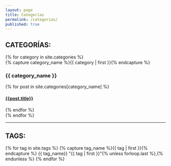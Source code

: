 ```yaml
---
layout: page
title: Categorías
permalink: /categorias/
published: true
---
```


<div>
<h2> CATEGORÍAS:</h2>
{% for category in site.categories %}
  <div>
    {% capture category_name %}{{ category | first }}{% endcapture %}
    <h3 class="category-head">{{ category_name }}</h3>
    <a name="{{ category_name | slugize }}"></a>
    {% for post in site.categories[category_name] %}
    <article class="archive-item">
      <h4><a href="{{ site.baseurl }}{{ post.url }}">{{post.title}}</a></h4>
    </article>
    {% endfor %}
  </div>
{% endfor %}
</div>

---

<div>
<h2> TAGS:</h2>
        {% for tag in site.tags %}
            {% capture tag_name %}{{ tag | first }}{% endcapture %}
            <a name="{{ tag_name}}">{{ tag_name}}</a>
            "{{ tag | first }}"{% unless forloop.last %},{% endunless %}
        {% endfor %}
</div>
